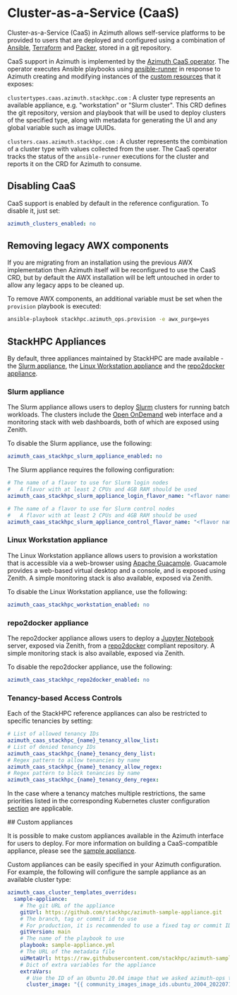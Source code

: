 # Cluster-as-a-Service (CaaS)

Cluster-as-a-Service (CaaS) in Azimuth allows self-service platforms to be provided to
users that are deployed and configured using a combination of [Ansible](https://www.ansible.com/),
[Terraform](https://www.terraform.io/) and [Packer](https://www.packer.io/), stored in
a [git](https://git-scm.com/) repository.

CaaS support in Azimuth is implemented by the
[Azimuth CaaS operator](https://github.com/stackhpc/azimuth-caas-operator).
The operator executes Ansible playbooks using
[ansible-runner](https://ansible.readthedocs.io/projects/runner/en/stable/) in response
to Azimuth creating and modifying instances of the
[custom resources](https://kubernetes.io/docs/concepts/extend-kubernetes/api-extension/custom-resources/)
that it exposes:

`clustertypes.caas.azimuth.stackhpc.com`
: A cluster type represents an available appliance, e.g. "workstation" or "Slurm cluster".
  This CRD defines the git repository, version and playbook that will be used to deploy
  clusters of the specified type, along with metadata for generating the UI and any
  global variable such as image UUIDs.

`clusters.caas.azimuth.stackhpc.com`
: A cluster represents the combination of a cluster type with values collected from the user.
  The CaaS operator tracks the status of the `ansible-runner` executions for the cluster and
  reports it on the CRD for Azimuth to consume.

## Disabling CaaS

CaaS support is enabled by default in the reference configuration. To disable it, just
set:

```yaml  title="environments/my-site/inventory/group_vars/all/variables.yml"
azimuth_clusters_enabled: no
```

## Removing legacy AWX components

If you are migrating from an installation using the previous AWX implementation then
Azimuth itself will be reconfigured to use the CaaS CRD, but by default the AWX
installation will be left untouched in order to allow any legacy apps to be cleaned up.

To remove AWX components, an additional variable must be set when the `provision` playbook
is executed:

```sh
ansible-playbook stackhpc.azimuth_ops.provision -e awx_purge=yes
```

## StackHPC Appliances

By default, three appliances maintained by StackHPC are made available - the
[Slurm appliance](https://github.com/stackhpc/caas-slurm-appliance), the
[Linux Workstation appliance](https://github.com/stackhpc/caas-workstation) and the
[repo2docker appliance](https://github.com/stackhpc/caas-repo2docker).

### Slurm appliance

The Slurm appliance allows users to deploy [Slurm](https://slurm.schedmd.com/documentation.html)
clusters for running batch workloads. The clusters include the [Open OnDemand](https://openondemand.org/)
web interface and a monitoring stack with web dashboards, both of which are exposed using
Zenith.

To disable the Slurm appliance, use the following:

```yaml  title="environments/my-site/inventory/group_vars/all/variables.yml"
azimuth_caas_stackhpc_slurm_appliance_enabled: no
```

The Slurm appliance requires the following configuration:

```yaml  title="environments/my-site/inventory/group_vars/all/variables.yml"
# The name of a flavor to use for Slurm login nodes
#   A flavor with at least 2 CPUs and 4GB RAM should be used
azimuth_caas_stackhpc_slurm_appliance_login_flavor_name: "<flavor name>"

# The name of a flavor to use for Slurm control nodes
#   A flavor with at least 2 CPUs and 4GB RAM should be used
azimuth_caas_stackhpc_slurm_appliance_control_flavor_name: "<flavor name>"
```

### Linux Workstation appliance

The Linux Workstation appliance allows users to provision a workstation that is accessible
via a web-browser using [Apache Guacamole](https://guacamole.apache.org/). Guacamole provides
a web-based virtual desktop and a console, and is exposed using Zenith. A simple monitoring
stack is also available, exposed via Zenith.

To disable the Linux Workstation appliance, use the following:

```yaml  title="environments/my-site/inventory/group_vars/all/variables.yml"
azimuth_caas_stackhpc_workstation_enabled: no
```

### repo2docker appliance

The repo2docker appliance allows users to deploy a [Jupyter Notebook](https://jupyter.org/)
server, exposed via Zenith, from a [repo2docker](https://repo2docker.readthedocs.io/en/latest/)
compliant repository. A simple monitoring stack is also available, exposed via Zenith.

To disable the repo2docker appliance, use the following:

```yaml  title="environments/my-site/inventory/group_vars/all/variables.yml"
azimuth_caas_stackhpc_repo2docker_enabled: no
```

### Tenancy-based Access Controls

Each of the StackHPC reference appliances can also be restricted to specific tenancies by setting:

```yaml  title="environments/my-site/inventory/group_vars/all/variables.yml"
# List of allowed tenancy IDs
azimuth_caas_stackhpc_{name}_tenancy_allow_list:
# List of denied tenancy IDs
azimuth_caas_stackhpc_{name}_tenancy_deny_list:
# Regex pattern to allow tenancies by name
azimuth_caas_stackhpc_{name}_tenancy_allow_regex:
# Regex pattern to block tenancies by name
azimuth_caas_stackhpc_{name}_tenancy_deny_regex:
```

In the case where a tenancy matches multiple restrictions, the same priorities listed in the corresponding
Kubernetes cluster configuration [section](./10-kubernetes-clusters.md#tenancy-based-access-controls)
are applicable.

## Custom appliances

It is possible to make custom appliances available in the Azimuth interface for users to deploy.
For more information on building a CaaS-compatible appliance, please see the
[sample appliance](https://github.com/stackhpc/azimuth-sample-appliance).

Custom appliances can be easily specified in your Azimuth configuration. For example,
the following will configure the sample appliance as an available cluster type:

```yaml  title="environments/my-site/inventory/group_vars/all/variables.yml"
azimuth_caas_cluster_templates_overrides:
  sample-appliance:
    # The git URL of the appliance
    gitUrl: https://github.com/stackhpc/azimuth-sample-appliance.git
    # The branch, tag or commit id to use
    # For production, it is recommended to use a fixed tag or commit ID
    gitVersion: main
    # The name of the playbook to use
    playbook: sample-appliance.yml
    # The URL of the metadata file
    uiMetaUrl: https://raw.githubusercontent.com/stackhpc/azimuth-sample-appliance/main/ui-meta/sample-appliance.yaml
    # Dict of extra variables for the appliance
    extraVars:
      # Use the ID of an Ubuntu 20.04 image that we asked azimuth-ops to upload
      cluster_image: "{{ community_images_image_ids.ubuntu_2004_20220712 }}"
```
